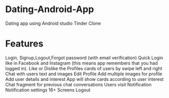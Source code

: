 # Dating-Android-App
Dating app using Android studio Tinder Clone

# Features

Login, Signup,Logout,Forgot password (with email verification)
Quick Login like in Facebook and Instagram (this means app remembers that you had logged in).
Like or Dislike the Profiles cards of users by swipe left and right
 Chat with users text and images
Edit Profile
Add multiple images for profile
Add user details and interest
App will show cards according to user interest
Chat fragment for previous chat conversations
Users visit
Notification
Notification settings
16+ Screens
Logout

